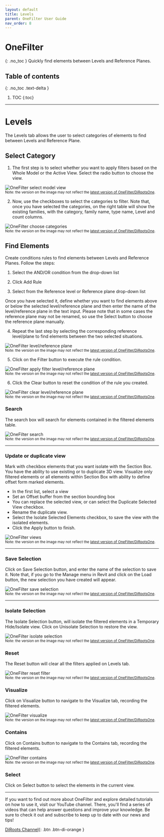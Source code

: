 ```yaml
---
layout: default
title: Levels
parent: OneFilter User Guide
nav_order: 8
---
```


# OneFilter
{: .no_toc }
Quickly find elements between Levels and Reference Planes.

## Table of contents
{: .no_toc .text-delta }

1. TOC
{:toc}

---

# Levels

The Levels tab allows the user to select categories of elements to find between Levels and Reference Plane.

## Select Category

1. The first step is to select whether you want to apply filters based on the Whole Model or the Active View. Select the radio button to choose the view.

![OneFilter select model view](../../../assets\images\OneFilter\OF-Lv-WholeModel.gif)  
<sub>Note: the version on the image may not reflect the [latest version of OneFilter/DiRootsOne](https://diroots.com/revit-plugins/dirootsone/).</sub>

2. Now, use the checkboxes to select the categories to filter. Note that, once you have selected the categories, on the right table will show the existing families, with the category, family name, type name, Level and count columns.

![OneFilter choose categories](../../../assets\images\OneFilter\OF-Lv-Categories.gif)  
<sub>Note: the version on the image may not reflect the [latest version of OneFilter/DiRootsOne](https://diroots.com/revit-plugins/dirootsone/).</sub>

## Find Elements

Create conditions rules to find elements between Levels and Reference Planes. Follow the steps:

1. Select the AND/OR condition from the drop-down list

2. Click Add Rule

3. Select from the Reference level or Reference plane drop-down list

Once you have selected it, define whether you want to find elements above or below the selected level/reference plane and then enter the name of the level/reference plane in the text input. Please note that in some cases the reference plane may not be renamed, so use the Select button to choose the reference plane manually.

4. Repeat the last step by selecting the corresponding reference level/plane to find elements between the two selected situations.

![OneFilter level/reference plane](../../../assets\images\OneFilter\OF-Lv-Rule.gif)  
<sub>Note: the version on the image may not reflect the [latest version of OneFilter/DiRootsOne](https://diroots.com/revit-plugins/dirootsone/).</sub>

5. Click on the Filter button to execute the rule condition.

![OneFilter apply filter level/reference plane](../../../assets\images\OneFilter\OF-Lv-Filter.gif)  
<sub>Note: the version on the image may not reflect the [latest version of OneFilter/DiRootsOne](https://diroots.com/revit-plugins/dirootsone/).</sub>

6. Click the Clear button to reset the condition of the rule you created.

![OneFilter clear level/reference plane](../../../assets\images\OneFilter\OF-Lv-Clear.gif)  
<sub>Note: the version on the image may not reflect the [latest version of OneFilter/DiRootsOne](https://diroots.com/revit-plugins/dirootsone/).</sub>

### Search

The search box will search for elements contained in the filtered elements table.

![OneFilter search](../../../assets\images\OneFilter\OF-Lv-Search.gif)  
<sub>Note: the version on the image may not reflect the [latest version of OneFilter/DiRootsOne](https://diroots.com/revit-plugins/dirootsone/).</sub>

---

### Update or duplicate view

Mark with checkbox elements that you want isolate with the Section Box. You have the ability to use existing or to duplicate 3D view. Visualize only filtered elements or all elements within Section Box with ability to define offset form marked elements.

- In the first list, select a view
- Set an Offset buffer from the section bounding box
- You can replace the selected view, or can select the Duplicate Selected View checkbox.
- Rename the duplicate view.
- Select the Isolate Selected Elements checkbox, to save the view with the isolated elements.
- Click the Apply button to finish.

![OneFilter views](../../../assets\images\OneFilter\OF-Lv-Views.gif)  
<sub>Note: the version on the image may not reflect the [latest version of OneFilter/DiRootsOne](https://diroots.com/revit-plugins/dirootsone/).</sub>

---

### Save Selection

Click on Save Selection button, and enter the name of the selection to save it. Note that, if you go to the Manage menu in Revit and click on the Load button, the new selection you have created will appear.

![OneFilter save selection](../../../assets\images\OneFilter\OF-Lv-Selection.gif)  
<sub>Note: the version on the image may not reflect the [latest version of OneFilter/DiRootsOne](https://diroots.com/revit-plugins/dirootsone/).</sub>

---

### Isolate Selection

The Isolate Selection button, will isolate the filtered elements in a Temporary Hide/Isolate view. Click on Unisolate Selection to restore the view.

![OneFilter isolate selection](../../../assets\images\OneFilter\OF-Lv-Isolate.gif)  
<sub>Note: the version on the image may not reflect the [latest version of OneFilter/DiRootsOne](https://diroots.com/revit-plugins/dirootsone/).</sub>

### Reset

The Reset button will clear all the filters applied on Levels tab.

![OneFilter reset filter](../../../assets\images\OneFilter\OF-Lv-Reset.gif)  
<sub>Note: the version on the image may not reflect the [latest version of OneFilter/DiRootsOne](https://diroots.com/revit-plugins/dirootsone/).</sub>

### Visualize

Click on Visualize button to navigate to the Visualize tab, recording the filtered elements.

![OneFilter visualize](../../../assets\images\OneFilter\OF-Lv-Visualize.gif)  
<sub>Note: the version on the image may not reflect the [latest version of OneFilter/DiRootsOne](https://diroots.com/revit-plugins/dirootsone/).</sub>

### Contains

Click on Contains button to navigate to the Contains tab, recording the filtered elements.

![OneFilter contains](../../../assets\images\OneFilter\OF-Lv-Contains.gif)  
<sub>Note: the version on the image may not reflect the [latest version of OneFilter/DiRootsOne](https://diroots.com/revit-plugins/dirootsone/).</sub>

### Select

Click on Select button to select the elements in the current view.
 
---
 
If you want to find out more about OneFilter and explore detailed tutorials on how to use it, visit our YouTube channel. There, you'll find a series of videos that can help answer questions and improve your knowledge. Be sure to check it out and subscribe to keep up to date with our news and tips!
 
[DiRoots Channel](https://www.youtube.com/@DiRootsNews){: .btn .btn-di-orange }